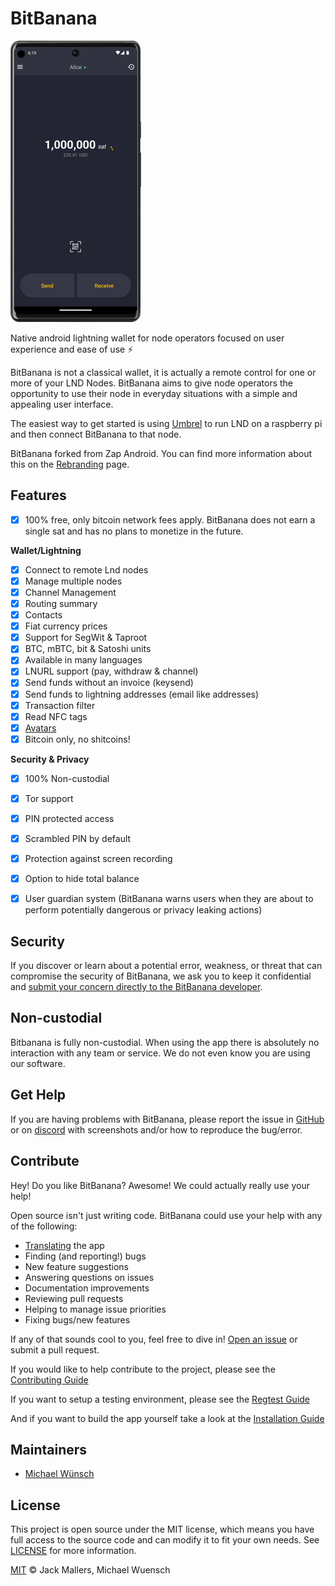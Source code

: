 # BitBanana

![Screenshot of BitBanana app](docs/screenshot.png)

Native android lightning wallet for node operators focused on user experience and ease of use ⚡️

BitBanana is not a classical wallet, it is actually a remote control for one or more of your LND Nodes. BitBanana aims to give node operators the opportunity to use their node in everyday situations with a simple and appealing user interface.

The easiest way to get started is using [Umbrel](https://getumbrel.com/) to run LND on a raspberry pi and then connect BitBanana to that node.

BitBanana forked from Zap Android. You can find more information about this on the [Rebranding](docs/REBRANDING.md) page.

## Features
- [x] 100% free, only bitcoin network fees apply. BitBanana does not earn a single sat and has no plans to monetize in the future.

**Wallet/Lightning**
- [x] Connect to remote Lnd nodes
- [x] Manage multiple nodes
- [x] Channel Management
- [x] Routing summary
- [x] Contacts
- [x] Fiat currency prices
- [x] Support for SegWit & Taproot
- [x] BTC, mBTC, bit & Satoshi units
- [x] Available in many languages
- [x] LNURL support (pay, withdraw & channel)
- [x] Send funds without an invoice (keysend)
- [x] Send funds to lightning addresses (email like addresses)
- [x] Transaction filter
- [x] Read NFC tags
- [x] [Avatars](https://github.com/michaelWuensch/avathor-rfc#avathor) 
- [x] Bitcoin only, no shitcoins!

**Security & Privacy**
- [x] 100% Non-custodial
- [x] Tor support
- [x] PIN protected access
- [x] Scrambled PIN by default
- [x] Protection against screen recording
- [x] Option to hide total balance
- [x] User guardian system (BitBanana warns users when they are about to perform potentially dangerous or privacy leaking actions)


## Security

If you discover or learn about a potential error, weakness, or threat that can compromise the security of BitBanana, we ask you to keep it confidential and [submit your concern directly to the BitBanana developer](mailto:bitbananasecurity@proton.me?subject=[GitHub]%20BitBanana%20Security).

## Non-custodial

Bitbanana is fully non-custodial. When using the app there is absolutely no interaction with any team or service. We do not even know you are using our software.

## Get Help

If you are having problems with BitBanana, please report the issue in [GitHub][issues] or on [discord][discord] with screenshots and/or how to reproduce the bug/error.



## Contribute

Hey! Do you like BitBanana? Awesome! We could actually really use your help!

Open source isn't just writing code. BitBanana could use your help with any of the following:

- [Translating](docs/TRANSLATING.md) the app
- Finding (and reporting!) bugs
- New feature suggestions
- Answering questions on issues
- Documentation improvements
- Reviewing pull requests
- Helping to manage issue priorities
- Fixing bugs/new features

If any of that sounds cool to you, feel free to dive in! [Open an issue][issues] or submit a pull request.

If you would like to help contribute to the project, please see the [Contributing Guide](docs/CONTRIBUTING.md)

If you want to setup a testing environment, please see the [Regtest Guide](docs/REGTEST.md)

And if you want to build the app yourself take a look at the [Installation Guide](docs/INSTALL.md)

## Maintainers
- [Michael Wünsch](https://github.com/michaelWuensch)

## License

This project is open source under the MIT license, which means you have full access to the source code and can modify it to fit your own needs. See [LICENSE](LICENSE) for more information.

[MIT](LICENSE) © Jack Mallers, Michael Wuensch

[issues]: https://github.com/michaelWuensch/BitBanana/issues
[discord]: https://discord.gg/Xg85BuTc9A